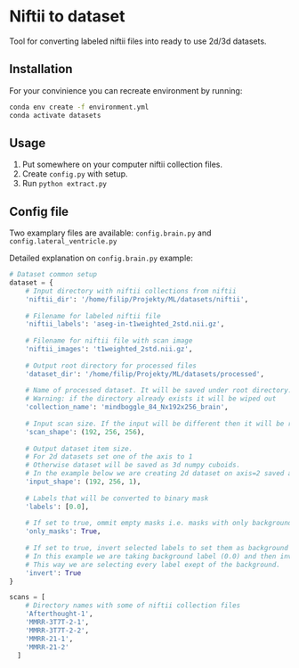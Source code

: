 # Niftii to dataset
Tool for converting labeled niftii files into ready to use 2d/3d datasets.

## Installation

For your convinience you can recreate environment by running:
```bash
conda env create -f environment.yml
conda activate datasets
```

## Usage

1. Put somewhere on your computer niftii collection files.
2. Create `config.py` with setup.
3. Run `python extract.py`

## Config file

Two examplary files are available: `config.brain.py` and `config.lateral_ventricle.py` 

Detailed explanation on `config.brain.py` example:

```python
# Dataset common setup
dataset = {
    # Input directory with niftii collections from niftii
    'niftii_dir': '/home/filip/Projekty/ML/datasets/niftii',
    
    # Filename for labeled niftii file
    'niftii_labels': 'aseg-in-t1weighted_2std.nii.gz',
    
    # Filename for niftii file with scan image
    'niftii_images': 't1weighted_2std.nii.gz',
    
    # Output root directory for processed files
    'dataset_dir': '/home/filip/Projekty/ML/datasets/processed',
    
    # Name of processed dataset. It will be saved under root directory.
    # Warning: if the directory already exists it will be wiped out
    'collection_name': 'mindboggle_84_Nx192x256_brain',
    
    # Input scan size. If the input will be different then it will be resized
    'scan_shape': (192, 256, 256),
    
    # Output dataset item size.
    # For 2d datasets set one of the axis to 1
    # Otherwise dataset will be saved as 3d numpy cuboids.
    # In the example below we are creating 2d dataset on axis=2 saved as png slices
    'input_shape': (192, 256, 1),
    
    # Labels that will be converted to binary mask
    'labels': [0.0],
    
    # If set to true, ommit empty masks i.e. masks with only background
    'only_masks': True,
    
    # If set to true, invert selected labels to set them as background
    # In this example we are taking background label (0.0) and then inverting it.
    # This way we are selecting every label exept of the background.
    'invert': True
}

scans = [
    # Directory names with some of niftii collection files
    'Afterthought-1',
    'MMRR-3T7T-2-1',
    'MMRR-3T7T-2-2',
    'MMRR-21-1',
    'MMRR-21-2'
  ]
  
```
